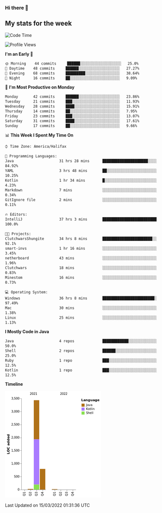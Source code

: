 ### Hi there 👋

## My stats for the week
<!--START_SECTION:waka-->
![Code Time](http://img.shields.io/badge/Code%20Time-74%20hrs%2050%20mins-blue)

![Profile Views](http://img.shields.io/badge/Profile%20Views-186-blue)

**I'm an Early 🐤** 

```text
🌞 Morning    44 commits     ██████░░░░░░░░░░░░░░░░░░░   25.0% 
🌆 Daytime    48 commits     ██████░░░░░░░░░░░░░░░░░░░   27.27% 
🌃 Evening    68 commits     █████████░░░░░░░░░░░░░░░░   38.64% 
🌙 Night      16 commits     ██░░░░░░░░░░░░░░░░░░░░░░░   9.09%

```
📅 **I'm Most Productive on Monday** 

```text
Monday       42 commits     ██████░░░░░░░░░░░░░░░░░░░   23.86% 
Tuesday      21 commits     ███░░░░░░░░░░░░░░░░░░░░░░   11.93% 
Wednesday    28 commits     ████░░░░░░░░░░░░░░░░░░░░░   15.91% 
Thursday     14 commits     ██░░░░░░░░░░░░░░░░░░░░░░░   7.95% 
Friday       23 commits     ███░░░░░░░░░░░░░░░░░░░░░░   13.07% 
Saturday     31 commits     ████░░░░░░░░░░░░░░░░░░░░░   17.61% 
Sunday       17 commits     ██░░░░░░░░░░░░░░░░░░░░░░░   9.66%

```


📊 **This Week I Spent My Time On** 

```text
⌚︎ Time Zone: America/Halifax

💬 Programming Languages: 
Java                     31 hrs 28 mins      █████████████████████░░░░   84.92% 
YAML                     3 hrs 48 mins       ██░░░░░░░░░░░░░░░░░░░░░░░   10.25% 
Kotlin                   1 hr 34 mins        █░░░░░░░░░░░░░░░░░░░░░░░░   4.23% 
Markdown                 7 mins              ░░░░░░░░░░░░░░░░░░░░░░░░░   0.34% 
GitIgnore file           2 mins              ░░░░░░░░░░░░░░░░░░░░░░░░░   0.11%

🔥 Editors: 
IntelliJ                 37 hrs 3 mins       █████████████████████████   100.0%

🐱‍💻 Projects: 
ClutchwarsShungite       34 hrs 8 mins       ███████████████████████░░   92.1% 
smart-invs               1 hr 16 mins        ░░░░░░░░░░░░░░░░░░░░░░░░░   3.45% 
netherboard              43 mins             ░░░░░░░░░░░░░░░░░░░░░░░░░   1.96% 
Clutchwars               18 mins             ░░░░░░░░░░░░░░░░░░░░░░░░░   0.83% 
Minestom                 16 mins             ░░░░░░░░░░░░░░░░░░░░░░░░░   0.73%

💻 Operating System: 
Windows                  36 hrs 8 mins       ████████████████████████░   97.49% 
Mac                      30 mins             ░░░░░░░░░░░░░░░░░░░░░░░░░   1.38% 
Linux                    25 mins             ░░░░░░░░░░░░░░░░░░░░░░░░░   1.13%

```

**I Mostly Code in Java** 

```text
Java                     4 repos             ████████████░░░░░░░░░░░░░   50.0% 
Shell                    2 repos             ██████░░░░░░░░░░░░░░░░░░░   25.0% 
Ruby                     1 repo              ███░░░░░░░░░░░░░░░░░░░░░░   12.5% 
Kotlin                   1 repo              ███░░░░░░░░░░░░░░░░░░░░░░   12.5%

```


**Timeline**

![Chart not found](https://raw.githubusercontent.com/lyndseyy/lyndseyy/main/charts/bar_graph.png) 


 Last Updated on 15/03/2022 01:31:36 UTC
<!--END_SECTION:waka-->